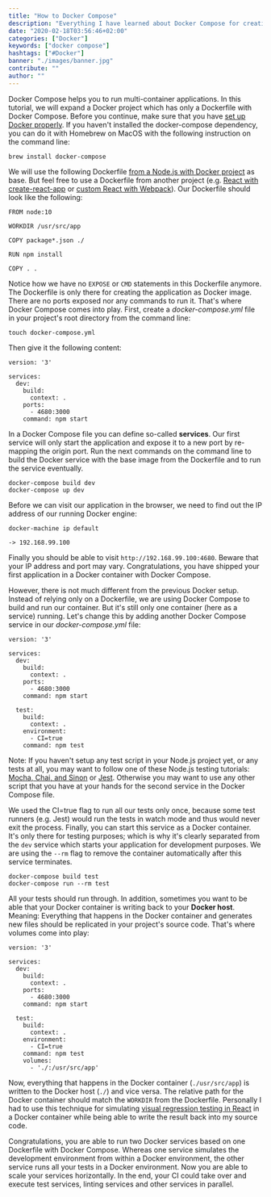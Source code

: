 ```yaml
---
title: "How to Docker Compose"
description: "Everything I have learned about Docker Compose for creating Docker images and multiple Docker containers as services with various purposes for one application ..."
date: "2020-02-18T03:56:46+02:00"
categories: ["Docker"]
keywords: ["docker compose"]
hashtags: ["#Docker"]
banner: "./images/banner.jpg"
contribute: ""
author: ""
---
```


<Sponsorship />

Docker Compose helps you to run multi-container applications. In this tutorial, we will expand a Docker project which has only a Dockerfile with Docker Compose. Before you continue, make sure that you have [set up Docker properly](/docker-macos/). If you haven't installed the docker-compose dependency, you can do it with Homebrew on MacOS with the following instruction on the command line:

```text
brew install docker-compose
```

We will use the following Dockerfile [from a Node.js with Docker project](/docker-node-js-development/) as base. But feel free to use a Dockerfile from another project (e.g. [React with create-react-app](/docker-create-react-app-development/) or [custom React with Webpack](/docker-react-development/)). Our Dockerfile should look like the following:

```text
FROM node:10

WORKDIR /usr/src/app

COPY package*.json ./

RUN npm install

COPY . .
```

Notice how we have no `EXPOSE` or `CMD` statements in this Dockerfile anymore. The Dockerfile is only there for creating the application as Docker image. There are no ports exposed nor any commands to run it. That's where Docker Compose comes into play. First, create a *docker-compose.yml* file in your project's root directory from the command line:

```text
touch docker-compose.yml
```

Then give it the following content:

```text
version: '3'

services:
  dev:
    build:
      context: .
    ports:
      - 4680:3000
    command: npm start
```

In a Docker Compose file you can define so-called **services**. Our first service will only start the application and expose it to a new port by re-mapping the origin port. Run the next commands on the command line to build the Docker service with the base image from the Dockerfile and to run the service eventually.

```text
docker-compose build dev
docker-compose up dev
```

Before we can visit our application in the browser, we need to find out the IP address of our running Docker engine:

```text
docker-machine ip default

-> 192.168.99.100
```

Finally you should be able to visit `http://192.168.99.100:4680`. Beware that your IP address and port may vary. Congratulations, you have shipped your first application in a Docker container with Docker Compose.

However, there is not much different from the previous Docker setup. Instead of relying only on a Dockerfile, we are using Docker Compose to build and run our container. But it's still only one container (here as a service) running. Let's change this by adding another Docker Compose service in our *docker-compose.yml* file:

```text{11-16}
version: '3'

services:
  dev:
    build:
      context: .
    ports:
      - 4680:3000
    command: npm start

  test:
    build:
      context: .
    environment:
      - CI=true
    command: npm test
```

Note: If you haven't setup any test script in your Node.js project yet, or any tests at all, you may want to follow one of these Node.js testing tutorials: [Mocha, Chai, and Sinon](/node-js-testing-mocha-chai/) or [Jest](/node-js-jest/). Otherwise you may want to use any other script that you have at your hands for the second service in the Docker Compose file.

We used the CI=true flag to run all our tests only once, because some test runners (e.g. Jest) would run the tests in watch mode and thus would never exit the process. Finally, you can start this service as a Docker container. It's only there for testing purposes; which is why it's clearly separated from the `dev` service which starts your application for development purposes. We are using the `--rm` flag to remove the container automatically after this service terminates.

```text
docker-compose build test
docker-compose run --rm test
```

All your tests should run through. In addition, sometimes you want to be able that your Docker container is writing back to your **Docker host**. Meaning: Everything that happens in the Docker container and generates new files should be replicated in your project's source code. That's where volumes come into play:

```text{17-18}
version: '3'

services:
  dev:
    build:
      context: .
    ports:
      - 4680:3000
    command: npm start

  test:
    build:
      context: .
    environment:
      - CI=true
    command: npm test
    volumes:
      - './:/usr/src/app'
```

Now, everything that happens in the Docker container (`./usr/src/app`) is written to the Docker host (`./`) and vice versa. The relative path for the Docker container should match the `WORKDIR` from the Dockerfile. Personally I had to use this technique for simulating [visual regression testing in React](/visual-regression-testing-react-storybook/) in a Docker container while being able to write the result back into my source code.

<Divider />

Congratulations, you are able to run two Docker services based on one Dockerfile with Docker Compose. Whereas one service simulates the development environment from within a Docker environment, the other service runs all your tests in a Docker environment. Now you are able to scale your services horizontally. In the end, your CI could take over and execute test services, linting services and other services in parallel.

